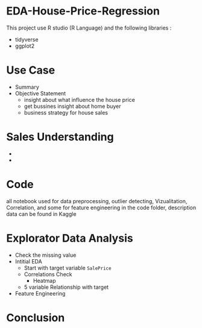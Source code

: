 # EDA-House-Price-Regression

This project use R studio (R Language) and the following libraries : 
 - tidyverse
 - ggplot2
  
# Use Case
- Summary
- Objective Statement
  - insight about what influence the house price 
  - get bussines insight about home buyer
  - business strategy for house sales
  
# Sales Understanding
-
-

# Code
all notebook used for data preprocessing, outlier detecting, Vizualitation, Correlation, and some for feature engineering in the code folder, description data can be found in Kaggle

# Explorator Data Analysis
- Check the missing value
- Intitial EDA
  - Start with target variable `SalePrice`
  - Correlations Check
    - Heatmap
  - 5 variable Relationship with target
- Feature Engineering

# Conclusion
